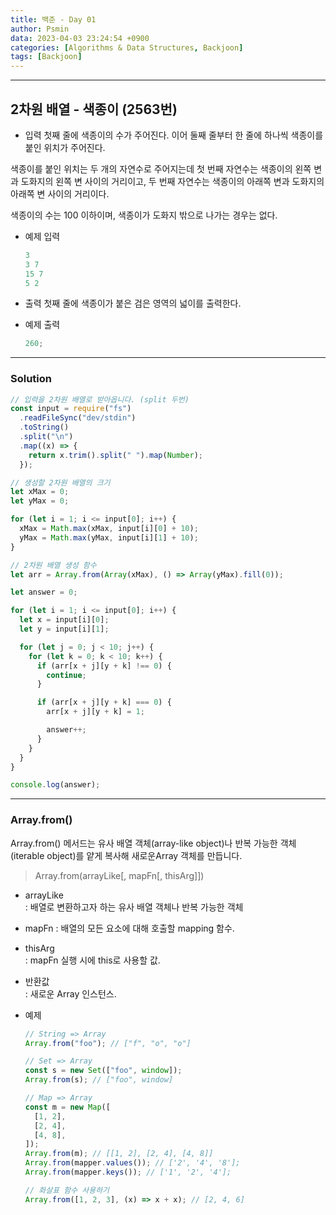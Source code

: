 ```yaml
---
title: 백준 - Day 01
author: Psmin
data: 2023-04-03 23:24:54 +0900
categories: [Algorithms & Data Structures, Backjoon]
tags: [Backjoon]
---
```


---

## 2차원 배열 - 색종이 (2563번)

- 입력
  첫째 줄에 색종이의 수가 주어진다. 이어 둘째 줄부터 한 줄에 하나씩 색종이를 붙인 위치가 주어진다.

색종이를 붙인 위치는 두 개의 자연수로 주어지는데 첫 번째 자연수는 색종이의 왼쪽 변과 도화지의 왼쪽 변 사이의 거리이고, 두 번째 자연수는 색종이의 아래쪽 변과 도화지의 아래쪽 변 사이의 거리이다.

색종이의 수는 100 이하이며, 색종이가 도화지 밖으로 나가는 경우는 없다.

- 예제 입력

  ```js
  3
  3 7
  15 7
  5 2
  ```

- 출력
  첫째 줄에 색종이가 붙은 검은 영역의 넓이를 출력한다.
- 예제 출력
  ```js
  260;
  ```

---

### Solution

```js
// 입력을 2차원 배열로 받아옵니다. (split 두번)
const input = require("fs")
  .readFileSync("dev/stdin")
  .toString()
  .split("\n")
  .map((x) => {
    return x.trim().split(" ").map(Number);
  });

// 생성할 2차원 배열의 크기
let xMax = 0;
let yMax = 0;

for (let i = 1; i <= input[0]; i++) {
  xMax = Math.max(xMax, input[i][0] + 10);
  yMax = Math.max(yMax, input[i][1] + 10);
}

// 2차원 배열 생성 함수
let arr = Array.from(Array(xMax), () => Array(yMax).fill(0));

let answer = 0;

for (let i = 1; i <= input[0]; i++) {
  let x = input[i][0];
  let y = input[i][1];

  for (let j = 0; j < 10; j++) {
    for (let k = 0; k < 10; k++) {
      if (arr[x + j][y + k] !== 0) {
        continue;
      }

      if (arr[x + j][y + k] === 0) {
        arr[x + j][y + k] = 1;

        answer++;
      }
    }
  }
}

console.log(answer);
```

---

### Array.from()

Array.from() 메서드는 유사 배열 객체(array-like object)나 반복 가능한 객체(iterable object)를 얕게 복사해 새로운Array 객체를 만듭니다.

> Array.from(arrayLike[, mapFn[, thisArg]])

- arrayLike  
  : 배열로 변환하고자 하는 유사 배열 객체나 반복 가능한 객체

- mapFn
  : 배열의 모든 요소에 대해 호출할 mapping 함수.

- thisArg  
  : mapFn 실행 시에 this로 사용할 값.

- 반환값  
  : 새로운 Array 인스턴스.

- 예제

  ```js
  // String => Array
  Array.from("foo"); // ["f", "o", "o"]

  // Set => Array
  const s = new Set(["foo", window]);
  Array.from(s); // ["foo", window]

  // Map => Array
  const m = new Map([
    [1, 2],
    [2, 4],
    [4, 8],
  ]);
  Array.from(m); // [[1, 2], [2, 4], [4, 8]]
  Array.from(mapper.values()); // ['2', '4', '8'];
  Array.from(mapper.keys()); // ['1', '2', '4'];

  // 화살표 함수 사용하기
  Array.from([1, 2, 3], (x) => x + x); // [2, 4, 6]
  ```
